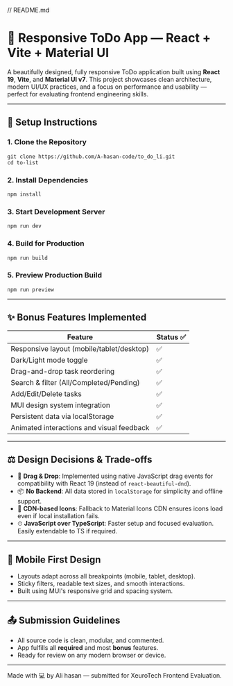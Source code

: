 // README.md
# 📝 Responsive ToDo App — React + Vite + Material UI

A beautifully designed, fully responsive ToDo application built using **React 19**, **Vite**, and **Material UI v7**. This project showcases clean architecture, modern UI/UX practices, and a focus on performance and usability — perfect for evaluating frontend engineering skills.

---

## 🚀 Setup Instructions

### 1. Clone the Repository
```
git clone https://github.com/A-hasan-code/to_do_li.git
cd to-list
```

### 2. Install Dependencies
```
npm install
```



### 3. Start Development Server
```
npm run dev
```

### 4. Build for Production
```
npm run build
```

### 5. Preview Production Build
```
npm run preview
```

---

## ✨ Bonus Features Implemented

| Feature                                   | Status ✅ |
|-------------------------------------------|-----------|
| Responsive layout (mobile/tablet/desktop) | ✅         |
| Dark/Light mode toggle                    | ✅         |
| Drag-and-drop task reordering             | ✅         |
| Search & filter (All/Completed/Pending)   | ✅         |
| Add/Edit/Delete tasks                     | ✅         |
| MUI design system integration             | ✅         |
| Persistent data via localStorage          | ✅         |
| Animated interactions and visual feedback | ✅         |

---

## ⚖️ Design Decisions & Trade-offs

- 🔁 **Drag & Drop**: Implemented using native JavaScript drag events for compatibility with React 19 (instead of `react-beautiful-dnd`).
- 📦 **No Backend**: All data stored in `localStorage` for simplicity and offline support.
- 🎨 **CDN-based Icons**: Fallback to Material Icons CDN ensures icons load even if local installation fails.
- ⏱ **JavaScript over TypeScript**: Faster setup and focused evaluation. Easily extendable to TS if required.

---

## 📱 Mobile First Design
- Layouts adapt across all breakpoints (mobile, tablet, desktop).
- Sticky filters, readable text sizes, and smooth interactions.
- Built using MUI's responsive grid and spacing system.

---

## 📤 Submission Guidelines
- All source code is clean, modular, and commented.
- App fulfills all **required** and most **bonus** features.
- Ready for review on any modern browser or device.

---

Made with 💻 by Ali hasan — submitted for XeuroTech Frontend Evaluation.